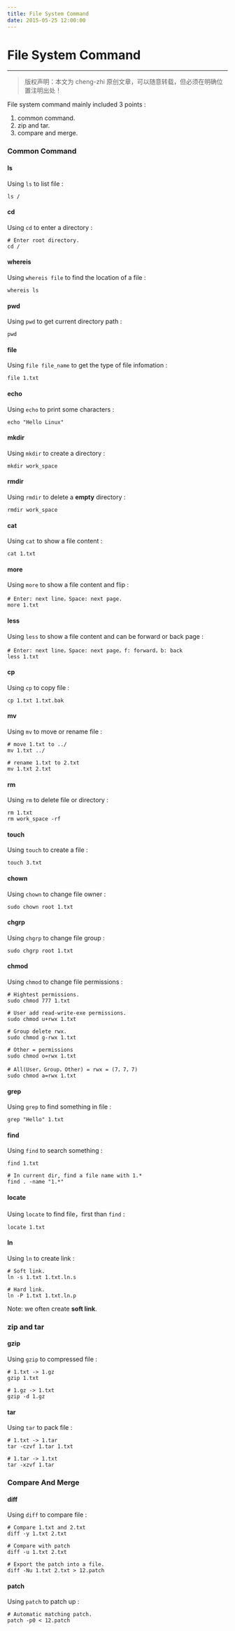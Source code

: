 ```yaml
---
title: File System Command
date: 2015-05-25 12:00:00
---
```


# File System Command
***
> 版权声明：本文为 cheng-zhi 原创文章，可以随意转载，但必须在明确位置注明出处！ 

File system command mainly included 3 points : 
1. common command.
2. zip and tar.
3. compare and merge.

### Common Command

#### ls
Using `ls` to list file :
```
ls /
```

#### cd
Using `cd` to enter a directory : 
```
# Enter root directory.
cd /
```

#### whereis 
Using `whereis file` to find the location of a file :
```
whereis ls
```

#### pwd
Using `pwd` to get current directory path :
```
pwd
```

#### file 
Using `file file_name` to get the type of file infomation : 
```
file 1.txt
```

#### echo
Using `echo` to print some characters :
```
echo "Hello Linux"
```

#### mkdir 
Using `mkdir` to create a directory : 
```
mkdir work_space
```

#### rmdir
Using `rmdir` to delete a **empty** directory :
```
rmdir work_space
```

#### cat
Using `cat` to show a file content :
```
cat 1.txt
```

#### more
Using `more` to show a file content and flip :
```
# Enter: next line，Space: next page.
more 1.txt
```
#### less
Using `less` to show a file content and can be forward or back page :
```
# Enter: next line，Space: next page，f: forward，b: back
less 1.txt
```

#### cp 
Using `cp` to copy file :
```
cp 1.txt 1.txt.bak
```

#### mv
Using `mv` to move or rename file :
```
# move 1.txt to ../
mv 1.txt ../

# rename 1.txt to 2.txt
mv 1.txt 2.txt
```

#### rm
Using `rm` to delete file or directory :
```
rm 1.txt 
rm work_space -rf
```

#### touch 
Using `touch` to create a file :
```
touch 3.txt
```

#### chown
Using `chown` to change file owner :
```
sudo chown root 1.txt
```

#### chgrp
Using `chgrp` to change file group :
```
sudo chgrp root 1.txt
```

#### chmod 
Using `chmod` to change file permissions :
```
# Hightest permissions.
sudo chmod 777 1.txt

# User add read-write-exe permissions.
sudo chmod u+rwx 1.txt

# Group delete rwx.
sudo chmod g-rwx 1.txt

# Other = permissions
sudo chmod o=rwx 1.txt

# All(User，Group，Other) = rwx = (7，7，7)
sudo chmod a=rwx 1.txt
```


#### grep
Using `grep` to find something in file :
```
grep "Hello" 1.txt
```


#### find
Using `find` to search something :
```
find 1.txt

# In current dir, find a file name with 1.* 
find . -name "1.*"
```

#### locate
Using `locate` to find file，first than `find` :
```
locate 1.txt
```


#### ln
Using `ln` to create link :
```
# Soft link.
ln -s 1.txt 1.txt.ln.s

# Hard link.
ln -P 1.txt 1.txt.ln.p
```

Note: we often create **soft link**.




### zip and tar

#### gzip
Using `gzip` to compressed file : 
```
# 1.txt -> 1.gz
gzip 1.txt

# 1.gz -> 1.txt
gzip -d 1.gz
```

#### tar
Using `tar` to pack file :
```
# 1.txt -> 1.tar
tar -czvf 1.tar 1.txt

# 1.tar -> 1.txt
tar -xzvf 1.tar
```

### Compare And Merge
#### diff
Using `diff` to compare file :
```
# Compare 1.txt and 2.txt
diff -y 1.txt 2.txt

# Compare with patch 
diff -u 1.txt 2.txt

# Export the patch into a file.
diff -Nu 1.txt 2.txt > 12.patch
```

#### patch
Using `patch` to patch up : 
```
# Automatic matching patch.
patch -p0 < 12.patch
```
